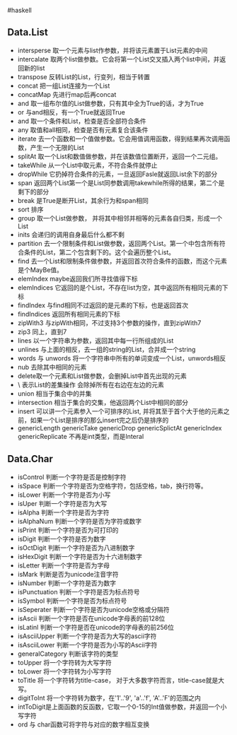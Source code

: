 ﻿#haskell
## Data.List

- intersperse 取一个元素与list作参数，并将该元素置于List元素的中间
- intercalate 取两个list做参数。它会将第一个List交叉插入两个list中间，并返回新的list
- transpose 反转List的List，行变列，相当于转置
- concat 把一组List连接为一个List
- concatMap 先进行map后再concat
- and 取一组布尔值的List做参数，只有其中全为True的话，才为True
- or 与and相反，有一个True就返回True
- and 取一个条件和List，检查是否全部符合条件
- any 取值和all相同，检查是否有元素复合该条件
- iterate 去一个函数和一个值做参数。它会用值调用函数，得到结果再次调用函数，产生一个无限的List
- splitAt 取一个List和数值做参数，并在该数值位置断开，返回一个二元组。
- takeWhile 从一个List中取元素，不符合条件就停止
- dropWhile 它扔掉符合条件的元素，一旦返回Fasle就返回List余下的部分
- span 返回两个List第一个是List同参数调用takewhile所得的结果，第二个是剩下的部分
- break 是True是断开List，其余行为和span相同
- sort 排序
- group 取一个List做参数， 并将其中相邻并相等的元素各自归类，形成一个List
- inits 会递归的调用自身最后什么都不剩
- partition 去一个限制条件和List做参数，返回两个List。第一个中包含所有符合条件的List，第二个包含剩下的。这个会遍历整个List。
- find 去一个List和限制条件做参数，并返回首次符合条件的函数，而这个元素是个MayBe值。
- elemIndex maybe返回我们所寻找值得下标
- elemIndices 它返回的是个List，不存在list为空，其中返回所有相同元素的下标
- findIndex 与find相同不过返回的是元素的下标，也是返回首次
- findIndices 返回所有相同元素的下标
- zipWith3 与zipWith相同，不过支持3个参数的操作，直到zipWith7
- zip3 同上，直到7
- lines 以一个字符串为参数，返回其中每一行所组成的List
- unlines 与上面的相反，去一组的string的List，合并成一个string
- words 与 unwords 将一个字符串中所有的单词变成一个List，unwords相反
- nub 去除其中相同的元素
- delete取一个元素和List做参数，会删掉List中首先出现的元素
- \\ 表示List的差集操作 会除掉所有在右边在左边的元素
- union 相当于集合中的并集
- intersection 相当于集合的交集，他返回两个List中相同的部分
- insert 可以讲一个元素参入一个可排序的List, 并将其至于首个大于他的元素之前，如果一个List是排序的那么insert完之后仍是排序的
- genericLength genericTake genericDrop genericSplictAt genericIndex genericReplicate 不再是int类型，而是Interal
## Data.Char
- isControl 判断一个字符是否是控制字符
- isSpace 判断一个字符是否为空格字符，包括空格，tab，换行符等。
- isLower 判断一个字符是否为小写
- isUper 判断一个字符是否为大写
- isAlpha 判断一个字符是否为字符
- isAlphaNum 判断一个字符是否为字符或数字
- isPrint 判断一个字符是否为可打印的
- isDigit 判断一个字符是否为数字
- isOctDigit 判断一个字符是否为八进制数字
- isHexDigit 判断一个字符是否为十六进制数字
- isLetter 判断一个字符是否为字母
- isMark 判断是否为unicode注音字符
- isNumber 判断一个字符是否为数字
- isPunctuation 判断一个字符是否为标点符号
- isSymbol 判断一个字符是否为标点符号
- isSeperater 判断一个字符是否为unicode空格或分隔符
- isAscii 判断一个字符是否在unicode字母表的前128位
- isLatinl 判断一个字符是否在unicode的字母表的前256位
- isAsciiUpper 判断一个字符是否为大写的ascii字符
- isAsciiLower 判断一个字符是否为小写的Ascii字符
- generalCategory 判断该字符的类型
- toUpper 将一个字符转为大写字符
- toLower 将一个字符转为小写字符
- toTitle 将一个字符转为title-case， 对于大多数字符而言，title-case就是大写。
- digitToInt 将一个字符转为数字，在'1'..'9', 'a'..'f', 'A'..'F'的范围之内
- intToDigit是上面函数的反函数，它取一个0-15的Int值做参数，并返回一个小写字符
- ord 与 char函数可将字符与对应的数字相互变换